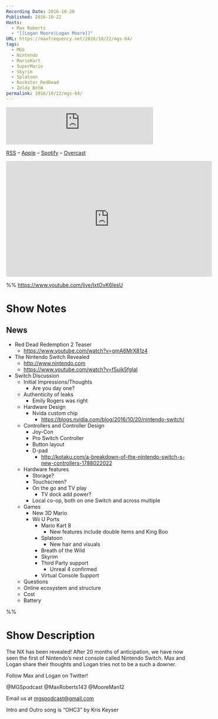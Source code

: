 ```yaml
---
Recording Date: 2016-10-20
Published: 2016-10-22
Hosts:
  - Max Roberts
  - "[[Logan Moore|Logan Moore]]"
URL: https://maxfrequency.net/2016/10/22/mgs-64/
tags:
  - MGS
  - Nintendo
  - MarioKart
  - SuperMario
  - Skyrim
  - Splatoon
  - Rockstar_RedDead
  - Zelda_BotW
permalink: 2016/10/22/mgs-64/
---
```

<iframe src="https://podcasters.spotify.com/pod/show/millennialgamingspeak/embed/episodes/Episode-64-Our-Reaction-to-the-Nintendo-Switch-e1adhut/a-a6ts45u" height="102px" width="400px" frameborder="0" scrolling="no"></iframe>

[RSS](https://anchor.fm/s/74aa3858/podcast/rss) – [Apple](https://podcasts.apple.com/us/podcast/episode-3-gdc-wrap-up/id1000915981?i=1000542222515) – [Spotify](https://open.spotify.com/episode/7wePXT4Bt22LWifVLx3n8y) – [Overcast](https://overcast.fm/+EtIgeWxEU)

<div class=iframe-container>
<iframe width="560" height="315" src="https://www.youtube-nocookie.com/embed/IxtOvK6lesU?si=UQxMkL5XWj2uEXAC" title="YouTube video player" frameborder="0" allow="accelerometer; autoplay; clipboard-write; encrypted-media; gyroscope; picture-in-picture; web-share" allowfullscreen></iframe>
</div>

%%
https://www.youtube.com/live/IxtOvK6lesU

# Show Notes

## News

- Red Dead Redemption 2 Teaser
	- https://www.youtube.com/watch?v=gmA6MrX81z4
- The Nintendo Switch Revealed
	- http://www.nintendo.com 
	- https://www.youtube.com/watch?v=f5uik5fgIaI 
- Switch Discussion
	- Initial Impressions/Thoughts
		- Are you day one?
	- Authenticity of leaks
		- Emily Rogers was right
	- Hardware Design
		- Nvida custom chip
			- https://blogs.nvidia.com/blog/2016/10/20/nintendo-switch/ 
	- Controllers and Controller Design
		- Joy-Con
		- Pro Switch Controller
		- Button layout
		- D-pad
			- http://kotaku.com/a-breakdown-of-the-nintendo-switch-s-new-controllers-1788022022 
	- Hardware features
		- Storage?
		- Touchscreen?
		- On the go and TV play
			- TV dock add power?
		- Local co-op, both on one Switch and across multiple
	- Games
		- New 3D Mario
		- Wii U Ports
			- Mario Kart 8
				- New features include double items and King Boo
			- Splatoon
				- New hair and visuals
			- Breath of the Wild
			- Skyrim
			- Third Party support
				- Unreal 4 confirmed
			- Virtual Console Support
	- Questions
	- Online ecosystem and structure
	- Cost
	- Battery

%%
# Show Description

The NX has been revealed! After 20 months of anticipation, we have now seen the first of Nintendo’s next console called Nintendo Switch. Max and Logan share their thoughts and Logan tries not to be a such a downer.

Follow Max and Logan on Twitter!

@MGSpodcast
@MaxRoberts143
@MooreMan12

Email us at mgspodcast@gmail.com

Intro and Outro song is “OHC3” by Kris Keyser